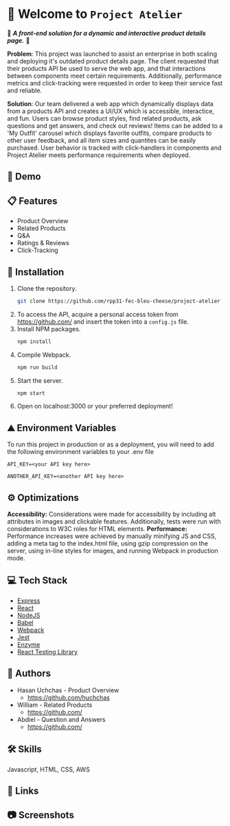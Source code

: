 # 👋 Welcome to `Project Atelier`

🎉 ***A front-end solution for a dynamic and interactive product details page.*** 🎉

**Problem**:
This project was launched to assist an enterprise in both scaling and deploying it's outdated product details page. The client requested that their products API be used to serve the web app, and that interactions between components meet certain requirements. Additionally, performance metrics and click-tracking were requested in order to keep their service fast and reliable.

**Solution**:
Our team delivered a web app which dynamically displays data from a products API and creates a UI/UX which is accessible, interactice, and fun. Users can browse product styles, find related products, ask questions and get answers, and check out reviews! Items can be added to a 'My Outfit' carousel which displays favorite outfits, compare products to other user feedback, and all item sizes and quantites can be easily purchased. User behavior is tracked with click-handlers in components and Project Atelier meets performance requirements when deployed.

## 🎥 Demo

## 📋 Features

- Product Overview
- Related Products
- Q&A
- Ratings & Reviews
- Click-Tracking

## 💾 Installation

1. Clone the repository.
   ```sh
   git clone https://github.com/rpp31-fec-bleu-cheese/project-atelier
   ```
2. To access the API, acquire a personal access token from https://github.com/ and insert the token into a ```config.js``` file.
3. Install NPM packages.
   ```sh
   npm install
    ```
3. Compile Webpack.
   ```sh
   npm run build
    ```
4. Start the server.
   ```sh
   npm start
    ```
5. Open on localhost:3000 or your preferred deployment!

## ⛰️ Environment Variables

To run this project in production or as a deployment, you will need to add the following environment variables to your .env file

`API_KEY=<your API key here>`

`ANOTHER_API_KEY=<another API key here>`

## ⚙️ Optimizations

**Accessibility:** Considerations were made for accessibility by including alt attributes in images and clickable features. Additionally, tests were run with considerations to W3C roles for HTML elements.
**Performance:** Performance increases were achieved by manually minifying JS and CSS, adding a meta tag to the index.html file, using gzip compression on the server, using in-line styles for images, and running Webpack in production mode.

## 💻 Tech Stack

* [Express](https://expressjs.com/)
* [React](https://reactjs.org/)
* [NodeJS](https://nodejs.dev/)
* [Babel](https://babeljs.io/)
* [Webpack](https://webpack.js.org/)
* [Jest](https://jestjs.io/docs/expect)
* [Enzyme](https://enzymejs.github.io/enzyme/)
* [React Testing Library](https://github.com/testing-library/react-testing-library)

## 🤖 Authors

* Hasan Uchchas - Product Overview
  * https://github.com/huchchas
* William - Related Products
  * https://github.com/
* Abdiel - Question and Answers
  * https://github.com/

## 🛠 Skills
Javascript, HTML, CSS, AWS

## 🔗 Links

## 📷 Screenshots


